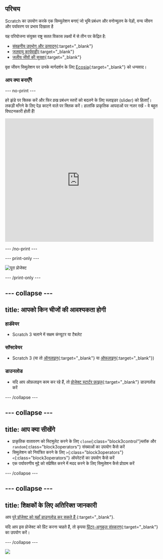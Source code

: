 ## परिचय

Scratch का उपयोग करके एक सिम्युलेशन बनाएं जो भूमि प्रबंधन और वनोन्मूलन के पेड़ों, वन्य जीवन और पर्यावरण पर प्रभाव दिखाता है

यह परियोजना संयुक्त राष्ट्र सतत विकास लक्ष्यों में से तीन पर केंद्रित है:

+ [संवहनीय उपभोग और उत्पादन](https://www.undp.org/sustainable-development-goals#responsible-consumption-and-production){:target="_blank"}
+ [जलवायु कार्यवाही](https://www.undp.org/sustainable-development-goals#climate-action){:target="_blank"}
+ [जलीय जीवों की सुरक्षा](https://www.undp.org/sustainable-development-goals#below-water){:target="_blank"}

वृक्ष जीवन सिमुलेशन पर उनके मार्गदर्शन के लिए [Ecosia](https://www.ecosia.org){:target="_blank"} को धन्यवाद।

### आप क्या बनाएँगे

--- no-print ---

हरे झंडे पर क्लिक करें और फिर व्रख प्रबंधन स्तरों को बदलने के लिए स्लाइडर (slider) को हिलाएँ। लकड़ी माँगने के लिए पेड़ काटने वाले पर क्लिक करें। हालांकि प्राकृतिक आपदाओं पर नज़र रखें - वे बहुत विघटनकारी होती हैं!

<div class="scratch-preview">
  <iframe src="https://scratch.mit.edu/projects/431800781/embed" allowtransparency="true" width="485" height="402" frameborder="0" scrolling="no" allowfullscreen></iframe>
</div>

--- /no-print ---

--- print-only ---

![पूरा प्रोजेक्ट](images/showcase_static.png)

--- /print-only ---

--- collapse ---
---
title: आपको किन चीजों की आवश्यकता होगी
---

### हार्डवेयर

+ Scratch 3 चलाने में सक्षम कंप्यूटर या टैबलेट

### सॉफ्टवेयर

+ Scratch 3 (या तो [ऑनलाइन](https://scratch.mit.edu/){:target="_blank"} या [ऑफलाइन](https://scratch.mit.edu/download){:target="_blank"})

### डाउनलोड

+ यदि आप ऑफ़लाइन काम कर रहे हैं, तो [प्रोजेक्ट स्टार्टर फ़ाइल](https://rpf.io/p/hi-IN/tree-life-simulator-go){:target="_blank"} डाउनलोड करें

--- /collapse ---

--- collapse ---
---
title: आप क्या सीखेंगे
---

+ प्राकृतिक वातावरण को स्टिमुलेट करने के लिए `clone`{:class="block3control"}ब्लॉक और `random`{:class="block3operators"} संख्याओं का उपयोग कैसे करें
+ सिमुलेशन को नियंत्रित करने के लिए `>`{:class="block3operators"} `<`{:class="block3operators"} ऑपरेटरों का उपयोग कैसे करें
+ एक पर्यावरणीय मुद्दे को संप्रेषित करने में मदद करने के लिए सिमुलेशन कैसे प्रोग्राम करें

--- /collapse ---

--- collapse ---
---
title: शिक्षकों के लिए अतिरिक्त जानकारी
---

आप [पूरे प्रॉजेक्ट को यहाँ डाउनलोड कर सकते हैं ](https://rpf.io/p/hi-IN/tree-life-simulator-get){:target="_blank"}.

यदि आप इस प्रोजेक्ट को प्रिंट करना चाहते हैं, तो कृपया [प्रिंटर-अनुकूल संस्करण](https://projects.raspberrypi.org/hi-IN/projects/tree-life-simulator/print){:target="_blank"} का उपयोग करें।

--- /collapse ---

![](http://code.org/api/hour/begin_rp_tree.png)